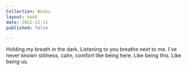 ```yaml
---
Collection: Books
layout: book
date: 2022-12-11
published: false

---
```

Holding my breath in the dark. Listening to you breathe next to me. I've never known stillness, calm, comfort like being here. Like being this. Like being us.